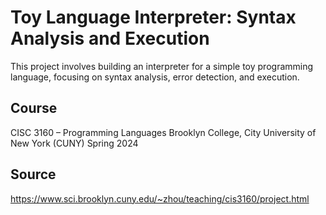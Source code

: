 # Toy Language Interpreter: Syntax Analysis and Execution
This project involves building an interpreter for a simple toy programming language, focusing on syntax analysis, error detection, and execution.
## Course
CISC 3160 – Programming Languages
Brooklyn College, City University of New York (CUNY)
Spring 2024
## Source
https://www.sci.brooklyn.cuny.edu/~zhou/teaching/cis3160/project.html
